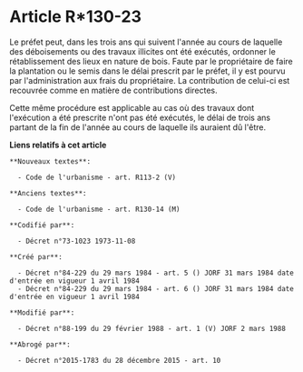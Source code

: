 # Article R*130-23

Le préfet peut, dans les trois ans qui suivent l'année au cours de laquelle des déboisements ou des travaux illicites ont été
exécutés, ordonner le rétablissement des lieux en nature de bois. Faute par le propriétaire de faire la plantation ou le
semis dans le délai prescrit par le préfet, il y est pourvu par l'administration aux frais du propriétaire. La contribution
de celui-ci est recouvrée comme en matière de contributions directes.

Cette même procédure est applicable au cas où des travaux dont l'exécution a été prescrite n'ont pas été exécutés, le délai
de trois ans partant de la fin de l'année au cours de laquelle ils auraient dû l'être.

**Liens relatifs à cet article**

	**Nouveaux textes**:

	  - Code de l'urbanisme - art. R113-2 (V)

	**Anciens textes**:

	  - Code de l'urbanisme - art. R130-14 (M)

	**Codifié par**:

	  - Décret n°73-1023 1973-11-08

	**Créé par**:

	  - Décret n°84-229 du 29 mars 1984 - art. 5 () JORF 31 mars 1984 date d'entrée en vigueur 1 avril 1984
	  - Décret n°84-229 du 29 mars 1984 - art. 6 () JORF 31 mars 1984 date d'entrée en vigueur 1 avril 1984

	**Modifié par**:

	  - Décret n°88-199 du 29 février 1988 - art. 1 (V) JORF 2 mars 1988

	**Abrogé par**:

	  - Décret n°2015-1783 du 28 décembre 2015 - art. 10
